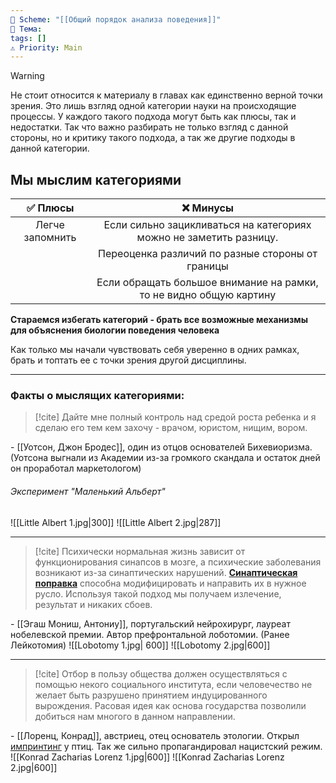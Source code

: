 ```yaml
---
📅 Scheme: "[[Общий порядок анализа поведения]]"
📌 Тема: 
tags: []
⚠️ Priority: Main
---
```


>[!warning]
>Не стоит относится к материалу в главах как единственно верной точки зрения. Это лишь взгляд одной категории науки на происходящие процессы. У каждого такого подхода могут быть как плюсы, так и недостатки. 
>Так что важно разбирать не только взгляд с данной стороны, но и критику такого подхода, а так же другие подходы в данной категории.

## Мы мыслим категориями

|     ✅ Плюсы     |                            ❌    Минусы                             |
| :-------------: | :----------------------------------------------------------------: |
| Легче запомнить | Если сильно зацикливаться на категориях можно не заметить разницу. |
|                 |          Переоценка различий по разные стороны от границы          |
|                 | Если обращать большое внимание на рамки, то не видно общую картину |

**Стараемся избегать категорий - брать все возможные механизмы для объяснения биологии поведения человека**

Как только мы начали чувствовать себя уверенно в одних рамках, брать и топтать ее с точки зрения другой дисциплины.

_____
### Факты о мыслящих категориями:

>[!cite]
>Дайте мне полный контроль над средой роста ребенка и я сделаю его тем кем
>захочу - врачом, юристом, нищим, вором.

\- [[Уотсон, Джон Бродес]], один из отцов основателей Бихевиоризма. (Уотсона выгнали из Академии из-за громкого скандала и остаток дней он проработал маркетологом)
###### Эксперимент "Маленький Альберт"
![[Little Albert 1.jpg|300]] ![[Little Albert 2.jpg|287]]

---
>[!cite]
>Психически нормальная жизнь зависит от функционирования синапсов в мозге, а психические заболевания возникают из-за синаптических нарушений. [**Синаптическая поправка**](https://ru.wikipedia.org/wiki/Лоботомия) способна модифицировать и направить их в нужное русло. Используя такой подход мы получаем излечение, результат и никаких сбоев.

\- [[Эгаш Мониш, Антониу]], португальский нейрохирург, лауреат нобелевской премии. Автор префронтальной лоботомии. (Ранее Лейкотомия)
![[Lobotomy 1.jpg| 600]]
![[Lobotomy 2.jpg|600]]

---

>[!cite]
>Отбор в пользу общества должен осуществляться с помощью некого социального института, если человечество не желает быть разрушено принятием индуцированного вырождения. Расовая идея как основа государства позволили добиться нам многого в данном направлении.

\- [[Лоренц, Конрад]], австриец, отец основатель этологии. Открыл [импринтинг](https://ru.wikipedia.org/wiki/Запечатление "Утята ходят за мамой") у птиц. Так же сильно пропагандировал нацистский режим.
![[Konrad Zacharias Lorenz 1.jpg|600]] ![[Konrad Zacharias Lorenz 2.jpg|600]]

